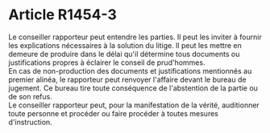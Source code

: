 # Article R1454-3

  
Le conseiller rapporteur peut entendre les parties. Il peut les inviter à fournir les explications nécessaires à la solution du litige. Il peut les mettre en demeure de produire dans le délai qu'il détermine tous documents ou justifications propres à éclairer le conseil de prud'hommes.   
En cas de non-production des documents et justifications mentionnés au premier alinéa, le rapporteur peut renvoyer l'affaire devant le bureau de jugement. Ce bureau tire toute conséquence de l'abstention de la partie ou de son refus.   
Le conseiller rapporteur peut, pour la manifestation de la vérité, auditionner toute personne et procéder ou faire procéder à toutes mesures d'instruction.